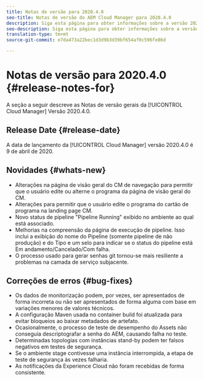 ```yaml
---
title: Notas de versão para 2020.4.0
seo-title: Notas de versão do AEM Cloud Manager para 2020.4.0
description: Siga esta página para obter informações sobre a versão 2020.4.0 do Cloud Manager
seo-description: Siga esta página para obter informações sobre a versão 2020.4.0 do AEM Cloud Manager
translation-type: tm+mt
source-git-commit: e7da473a22bec1d3d9b3d39bf654af0c596fe86d

---
```


# Notas de versão para 2020.4.0 {#release-notes-for}

A seção a seguir descreve as Notas de versão gerais da [!UICONTROL Cloud Manager] Versão 2020.4.0.

## Release Date {#release-date}

A data de lançamento da [!UICONTROL Cloud Manager] versão 2020.4.0 é 9 de abril de 2020.

## Novidades {#whats-new}

* Alterações na página de visão geral do CM de navegação para permitir que o usuário edite ou alterne o programa da página de visão geral do CM.
* Alterações para permitir que o usuário edite o programa do cartão de programa na landing page CM.
* Novo status de pipeline &quot;Pipeline Running&quot; exibido no ambiente ao qual está associado.
* Melhorias na compreensão da página de execução de pipeline. Isso inclui a exibição do nome do Pipeline (somente pipeline de não produção) e do Tipo e um selo para indicar se o status do pipeline está Em andamento/Cancelado/Com falha.
* O processo usado para gerar senhas git tornou-se mais resiliente a problemas na camada de serviço subjacente.

## Correções de erros {#bug-fixes}

* Os dados de monitorização podem, por vezes, ser apresentados de forma incorreta ou não ser apresentados de forma alguma com base em variações menores de valores técnicos.
* A configuração Maven usada no container build foi atualizada para evitar bloqueios ao baixar metadados de artefato.
* Ocasionalmente, o processo de teste de desempenho do Assets não conseguia descriptografar a senha do AEM, causando falha no teste.
* Determinadas topologias com instâncias stand-by podem ter falsos negativos em testes de segurança.
* Se o ambiente stage contivesse uma instância interrompida, a etapa de teste de segurança às vezes falharia.
* As notificações da Experience Cloud não foram recebidas de forma consistente.

